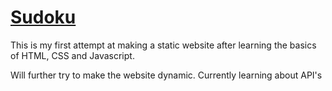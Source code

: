 # [Sudoku]([https://atharvagupta28.github.io/Sudoku/](https://sudoku-atharva.onrender.com/))

This is my first attempt at making a static website after learning the basics of HTML, CSS and Javascript.

Will further try to make the website dynamic.
Currently learning about API's

